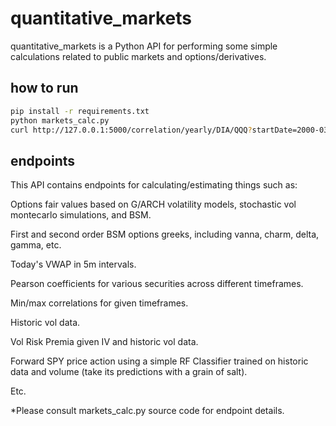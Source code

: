 # quantitative_markets

quantitative_markets is a Python API for performing some simple calculations related to public markets and options/derivatives.

## how to run

```bash
pip install -r requirements.txt
python markets_calc.py
curl http://127.0.0.1:5000/correlation/yearly/DIA/QQQ?startDate=2000-03-01&endDate=2023-04-27
```

## endpoints

This API contains endpoints for calculating/estimating things such as:

Options fair values based on G/ARCH volatility models, stochastic vol montecarlo simulations, and BSM.

First and second order BSM options greeks, including vanna, charm, delta, gamma, etc.

Today's VWAP in 5m intervals.

Pearson coefficients for various securities across different timeframes.

Min/max correlations for given timeframes.

Historic vol data.

Vol Risk Premia given IV and historic vol data.

Forward SPY price action using a simple RF Classifier trained on historic data and volume (take its predictions with a grain of salt).

Etc.


*Please consult markets_calc.py source code for endpoint details.